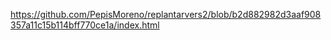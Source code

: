 https://github.com/PepisMoreno/replantarvers2/blob/b2d882982d3aaf908357a11c15b114bff770ce1a/index.html

